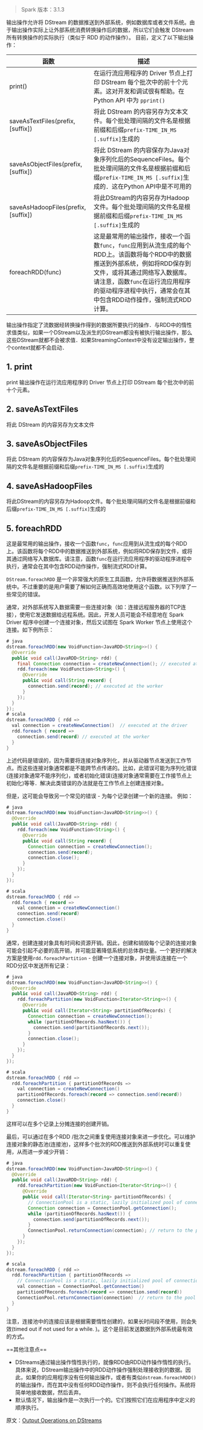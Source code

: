 > Spark 版本：3.1.3

输出操作允许将 DStream 的数据推送到外部系统，例如数据库或者文件系统。由于输出操作实际上让外部系统消费转换操作后的数据，所以它们会触发 DStream 所有转换操作的实际执行（类似于 RDD 的动作操作）。 目前，定义了以下输出操作：

函数 | 描述
---|---
print() | 在运行流应用程序的 Driver 节点上打印 DStream 每个批次中的前十个元素。这对开发和调试很有帮助。在 Python API 中为 `pprint()`
saveAsTextFiles(prefix, [suffix]) | 将此 DStream 的内容另存为文本文件。每个批处理间隔的文件名是根据前缀和后缀`prefix-TIME_IN_MS [.suffix]`生成的
saveAsObjectFiles(prefix, [suffix])|将此 DStream 的内容保存为Java对象序列化后的SequenceFiles。每个批处理间隔的文件名是根据前缀和后缀`prefix-TIME_IN_MS [.suffix]`生成的．这在Python API中是不可用的
saveAsHadoopFiles(prefix, [suffix])|将此DStream的内容另存为Hadoop文件。每个批处理间隔的文件名是根据前缀和后缀`prefix-TIME_IN_MS [.suffix]`生成的
foreachRDD(func)|这是最常用的输出操作，接收一个函数`func`，`func`应用到从流生成的每个RDD上。该函数将每个RDD中的数据推送到外部系统，例如将RDD保存到文件，或将其通过网络写入数据库。请注意，函数`func`在运行流应用程序的驱动程序进程中执行，通常会在其中包含RDD动作操作，强制流式RDD计算。


输出操作指定了流数据经转换操作得到的数据所要执行的操作．与RDD中的惰性求值类似，如果一个DStream以及派生的DStream都没有被执行输出操作，那么这些DStream就都不会被求值．如果StreamingContext中没有设定输出操作，整个context就都不会启动．

## 1. print

print 输出操作在运行流应用程序的 Driver 节点上打印 DStream 每个批次中的前十个元素。

## 2. saveAsTextFiles

将此 DStream 的内容另存为文本文件

## 3. saveAsObjectFiles

将此 DStream 的内容保存为Java对象序列化后的SequenceFiles。每个批处理间隔的文件名是根据前缀和后缀`prefix-TIME_IN_MS [.suffix]`生成的

## 4. saveAsHadoopFiles

将此DStream的内容另存为Hadoop文件。每个批处理间隔的文件名是根据前缀和后缀`prefix-TIME_IN_MS [.suffix]`生成的

## 5. foreachRDD

这是最常用的输出操作，接收一个函数`func`，`func`应用到从流生成的每个RDD上。该函数将每个RDD中的数据推送到外部系统，例如将RDD保存到文件，或将其通过网络写入数据库。请注意，函数`func`在运行流应用程序的驱动程序进程中执行，通常会在其中包含RDD动作操作，强制流式RDD计算。

`DStream.foreachRDD` 是一个非常强大的原生工具函数，允许将数据推送到外部系统中。不过重要的是用户需要了解如何正确而高效地使用这个函数。以下列举了一些常见的错误。

通常，对外部系统写入数据需要一些连接对象（如：连接远程服务器的TCP连接），使用它发送数据给远程系统。因此，开发人员可能会不经意地在 Spark Driver 程序中创建一个连接对象，然后又试图在 Spark Worker 节点上使用这个连接。如下例所示：
```java
# java
dstream.foreachRDD(new VoidFunction<JavaRDD<String>>() {
  @Override
  public void call(JavaRDD<String> rdd) {
    final Connection connection = createNewConnection(); // executed at the driver
    rdd.foreach(new VoidFunction<String>() {
      @Override
      public void call(String record) {
        connection.send(record); // executed at the worker
      }
    });
  }
});
# scala
dstream.foreachRDD { rdd =>
  val connection = createNewConnection()  // executed at the driver
  rdd.foreach { record =>
    connection.send(record) // executed at the worker
  }
}
```

上述代码是错误的，因为需要将连接对象序列化，并从驱动器节点发送到工作节点。而这些连接对象通常都是不能跨节点传递的。比如，此错误可能为序列化错误(连接对象通常不能序列化)，或者初始化错误(连接对象通常需要在工作接节点上初始化)等等．解决此类错误的办法就是在工作节点上创建连接对象。

但是，这可能会导致另一个常见的错误 - 为每个记录创建一个新的连接。 例如：
```java
# java
dstream.foreachRDD(new VoidFunction<JavaRDD<String>>() {
  @Override
  public void call(JavaRDD<String> rdd) {
    rdd.foreach(new VoidFunction<String>() {
      @Override
      public void call(String record) {
        Connection connection = createNewConnection();
        connection.send(record);
        connection.close();
      }
    });
  }
});

# scala
dstream.foreachRDD { rdd =>
  rdd.foreach { record =>
    val connection = createNewConnection()
    connection.send(record)
    connection.close()
  }
}
```
通常，创建连接对象具有时间和资源开销。因此，创建和销毁每个记录的连接对象可能会引起不必要的高开销，并可能显著降低系统的总体吞吐量。一个更好的解决方案是使用`rdd.foreachPartition` - 创建一个连接对象，并使用该连接在一个RDD分区中发送所有记录：
```java
# java
dstream.foreachRDD(new VoidFunction<JavaRDD<String>>() {
  @Override
  public void call(JavaRDD<String> rdd) {
    rdd.foreachPartition(new VoidFunction<Iterator<String>>() {
      @Override
      public void call(Iterator<String> partitionOfRecords) {
        Connection connection = createNewConnection();
        while (partitionOfRecords.hasNext()) {
          connection.send(partitionOfRecords.next());
        }
        connection.close();
      }
    });
  }
});

# scala
dstream.foreachRDD { rdd =>
  rdd.foreachPartition { partitionOfRecords =>
    val connection = createNewConnection()
    partitionOfRecords.foreach(record => connection.send(record))
    connection.close()
  }
}
```
这样可以在多个记录上分摊连接的创建开销。

最后，可以通过在多个RDD /批次之间重复使用连接对象来进一步优化。可以维护连接对象的静态池(连接池)，这样多个批次的RDD推送到外部系统时可以重复使用，从而进一步减少开销：
```java
# java
dstream.foreachRDD(new VoidFunction<JavaRDD<String>>() {
  @Override
  public void call(JavaRDD<String> rdd) {
    rdd.foreachPartition(new VoidFunction<Iterator<String>>() {
      @Override
      public void call(Iterator<String> partitionOfRecords) {
        // ConnectionPool is a static, lazily initialized pool of connections
        Connection connection = ConnectionPool.getConnection();
        while (partitionOfRecords.hasNext()) {
          connection.send(partitionOfRecords.next());
        }
        ConnectionPool.returnConnection(connection); // return to the pool for future reuse
      }
    });
  }
});

# scala
dstream.foreachRDD { rdd =>
  rdd.foreachPartition { partitionOfRecords =>
    // ConnectionPool is a static, lazily initialized pool of connections
    val connection = ConnectionPool.getConnection()
    partitionOfRecords.foreach(record => connection.send(record))
    ConnectionPool.returnConnection(connection)  // return to the pool for future reuse
  }
}
```
注意，连接池中的连接应该是根据需要惰性创建的，如果长时间段不使用，则会失效(timed out if not used for a while. )。这个是目前发送数据到外部系统最有效的方式。

==其他注意点==

- DStreams通过输出操作惰性执行的，就像RDD由RDD动作操作惰性的执行。具体来说，DStream输出操作中的RDD动作操作强制处理接收到的数据。因此，如果你的应用程序没有任何输出操作，或者有类似`dstream.foreachRDD()`的输出操作，而在其中没有任何RDD动作操作，则不会执行任何操作。系统将简单地接收数据，然后丢弃。
- 默认情况下，输出操作是一次执行一个的。它们按照它们在应用程序中定义的顺序执行。

原文：[Output Operations on DStreams](https://archive.apache.org/dist/spark/docs/3.1.3/streaming-programming-guide.html#output-operations-on-dstreams)
